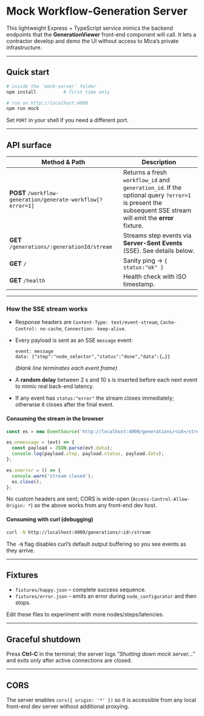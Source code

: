 # Mock Workflow-Generation Server

This lightweight Express + TypeScript service mimics the backend endpoints that the **GenerationViewer** front-end component will call.  It lets a contractor develop and demo the UI without access to Mica’s private infrastructure.

----------------------------------------------------------------
## Quick start

```bash
# inside the `mock-server` folder
npm install          # first time only

# run on http://localhost:4000
npm run mock
```

Set `PORT` in your shell if you need a different port.

----------------------------------------------------------------
## API surface

| Method & Path | Description |
|--------------|-------------|
| **POST** `/workflow-generation/generate-workflow[?error=1]` | Returns a fresh `workflow_id` and `generation_id`.  If the optional query `?error=1` is present the subsequent SSE stream will emit the **error** fixture. |
| **GET** `/generations/:generationId/stream` | Streams step events via **Server-Sent Events** (SSE).  See details below. |
| **GET** `/` | Sanity ping → `{ status:"ok" }` |
| **GET** `/health` | Health check with ISO timestamp. |

----------------------------------------------------------------
### How the SSE stream works

*   Response headers are `Content-Type: text/event-stream`, `Cache-Control: no-cache`, `Connection: keep-alive`.
*   Every payload is sent as an SSE `message` event:

    ```text
    event: message
    data: {"step":"node_selector","status":"done","data":{…}}

    ```
    *(blank line terminates each event frame)*

*   A **random delay** between 2 s and 10 s is inserted before each next event to mimic real back-end latency.
*   If any event has `status:"error"` the stream closes immediately; otherwise it closes after the final event.

#### Consuming the stream in the browser

```ts
const es = new EventSource('http://localhost:4000/generations/<id>/stream');

es.onmessage = (evt) => {
  const payload = JSON.parse(evt.data);
  console.log(payload.step, payload.status, payload.data);
};

es.onerror = () => {
  console.warn('stream closed');
  es.close();
};
```

No custom headers are sent; CORS is wide-open (`Access-Control-Allow-Origin: *`) so the above works from any front-end dev host.

#### Consuming with curl (debugging)

```bash
curl -N http://localhost:4000/generations/<id>/stream
```

The `-N` flag disables curl’s default output buffering so you see events as they arrive.

----------------------------------------------------------------
## Fixtures

* `fixtures/happy.json` – complete success sequence.
* `fixtures/error.json` – emits an error during `node_configurator` and then stops.

Edit these files to experiment with more nodes/steps/latencies.

----------------------------------------------------------------
## Graceful shutdown

Press **Ctrl-C** in the terminal; the server logs *“Shutting down mock server…”* and exits only after active connections are closed.

----------------------------------------------------------------
## CORS

The server enables `cors({ origin: '*' })` so it is accessible from any local front-end dev server without additional proxying.
